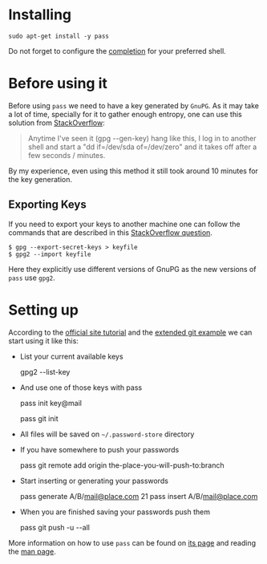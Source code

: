 # Installing

    sudo apt-get install -y pass

Do not forget to configure the [completion](https://git.zx2c4.com/password-store/tree/src/completion) for your preferred shell.

# Before using it

Before using `pass` we need to have a key generated by `GnuPG`. As it may take a lot of time, specially for it to gather enough entropy, one can use this solution from [StackOverflow](https://serverfault.com/questions/471412/gpg-gen-key-hangs-at-gaining-enough-entropy-on-centos-6):

> Anytime I've seen it (gpg --gen-key) hang like this, I log in to another shell and start a "dd if=/dev/sda of=/dev/zero" and it takes off after a few seconds / minutes.

By my experience, even using this method it still took around 10 minutes for the key generation.

## Exporting Keys

If you need to export your keys to another machine one can follow the commands that are described in this [StackOverflow question](https://unix.stackexchange.com/questions/226944/pass-and-gpg-no-public-key).

    $ gpg --export-secret-keys > keyfile
    $ gpg2 --import keyfile

Here they explicitly use different versions of GnuPG as the new versions of `pass` use `gpg2`.

# Setting up

According to the [official site tutorial](https://www.passwordstore.org/) and the [extended git example](https://git.zx2c4.com/password-store/about/#EXTENDED%20GIT%20EXAMPLE) we can start using it like this:

- List your current available keys

    gpg2 --list-key

- And use one of those keys with pass

    pass init key@mail

    pass git init

- All files will be saved on `~/.password-store` directory

- If you have somewhere to push your passwords

    pass git remote add origin the-place-you-will-push-to:branch

- Start inserting or generating your passwords

    pass generate A/B/mail@place.com 21
    pass insert A/B/mail@place.com

- When you are finished saving your passwords push them

    pass git push -u --all

More information on how to use `pass` can be found on [its page](https://www.passwordstore.org/) and reading the [man page](https://git.zx2c4.com/password-store/about/).

